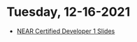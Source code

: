 # Tuesday, 12-16-2021
* [NEAR Certified Developer 1 Slides](https://docs.google.com/presentation/d/1a7fVnVjn1u29C1T30DAv6pJmb4YlnvAzenFZHQoTUSI/edit)